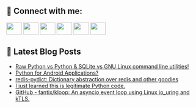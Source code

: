 ## 🔎 Connect with me:
[<img height="32" width="40" src="https://cdn.jsdelivr.net/npm/simple-icons@v5/icons/telegram.svg" />](https://t.me/bullbesh)
[<img height="32" width="40" src="https://cdn.jsdelivr.net/npm/simple-icons@v5/icons/vk.svg" />](https://vk.com/bullbesh)
[<img height="32" width="40" src="https://cdn.jsdelivr.net/npm/simple-icons@v5/icons/twitter.svg" />](https://twitter.com/bullbesh1)
[<img height="32" width="40" src="https://cdn.jsdelivr.net/npm/simple-icons@v5/icons/instagram.svg" />](https://www.instagram.com/bullbesh)
[<img height="32" width="40" src="https://cdn.jsdelivr.net/npm/simple-icons@v5/icons/reddit.svg" />](https://www.reddit.com/user/bullbesh)
[<img height="32" width="40" src="https://cdn.jsdelivr.net/npm/simple-icons@v5/icons/youtube.svg" />](https://www.youtube.com/channel/UCtfjRs6uzgq5mfm8S06WTcg)

## 📕 Latest Blog Posts
<!-- BLOG-POST-LIST:START -->
- [Raw Python vs Python &amp; SQLite vs GNU Linux command line utilities!](https://www.reddit.com/r/Python/comments/vvoze1/raw_python_vs_python_sqlite_vs_gnu_linux_command/)
- [Python for Android Applications?](https://www.reddit.com/r/Python/comments/vvnokb/python_for_android_applications/)
- [redis-pydict: Dictionary abstraction over redis and other goodies](https://www.reddit.com/r/Python/comments/vvnfkm/redispydict_dictionary_abstraction_over_redis_and/)
- [I just learned this is legitimate Python code.](https://www.reddit.com/r/Python/comments/vvmlxh/i_just_learned_this_is_legitimate_python_code/)
- [GitHub - fantix/kloop: An asyncio event loop using Linux io_uring and kTLS.](https://www.reddit.com/r/Python/comments/vvm6q9/github_fantixkloop_an_asyncio_event_loop_using/)
<!-- BLOG-POST-LIST:END -->

